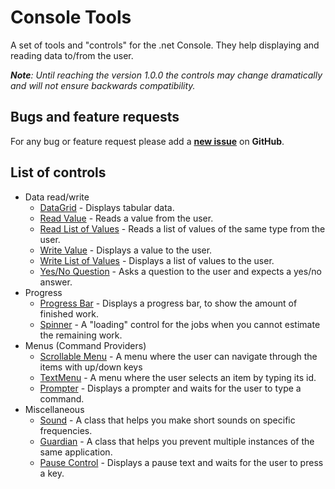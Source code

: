# Console Tools

A set of tools and "controls" for the .net Console. They help displaying and reading data to/from the user.

_**Note**: Until reaching the version 1.0.0 the controls may change dramatically and will not ensure backwards compatibility._


## Bugs and feature requests

For any bug or feature request please add a **[new issue](https://github.com/lastunicorn/ConsoleTools/issues/new)** on **GitHub**.


## List of controls

- Data read/write
  - [DataGrid](https://github.com/lastunicorn/ConsoleTools/wiki/DataGrid) - Displays tabular data.
  - [Read Value](https://github.com/lastunicorn/ConsoleTools/wiki/ValueInput%20Control) - Reads a value from the user.
  - [Read List of Values](https://github.com/lastunicorn/ConsoleTools/wiki/ListInput%20Control) - Reads a list of values of the same type from the user.
  - [Write Value](https://github.com/lastunicorn/ConsoleTools/wiki/ValueOutput%20Control) - Displays a value to the user.
  - [Write List of Values](https://github.com/lastunicorn/ConsoleTools/wiki/ListOutput%20Control) - Displays a list of values to the user.
  - [Yes/No Question](https://github.com/lastunicorn/ConsoleTools/wiki/YesNoQuestion%20Control) - Asks a question to the user and expects a yes/no answer.
- Progress
  - [Progress Bar](https://github.com/lastunicorn/ConsoleTools/wiki/ProgressBar) - Displays a progress bar, to show the amount of finished work.
  - [Spinner](https://github.com/lastunicorn/ConsoleTools/wiki/Spinner) - A "loading" control for the jobs when you cannot estimate the remaining work.
- Menus (Command Providers)
  - [Scrollable Menu](https://github.com/lastunicorn/ConsoleTools/wiki/ScrollableMenu) - A menu where the user can navigate through the items with up/down keys
  - [TextMenu](https://github.com/lastunicorn/ConsoleTools/wiki/TextMenu) - A menu where the user selects an item by typing its id.
  - [Prompter](https://github.com/lastunicorn/ConsoleTools/wiki/Prompter) - Displays a prompter and waits for the user to type a command.
- Miscellaneous
  - [Sound](https://github.com/lastunicorn/ConsoleTools/wiki/Sound) - A class that helps you make short sounds on specific frequencies.
  - [Guardian](https://github.com/lastunicorn/ConsoleTools/wiki/MachineLevelGuardian) - A class that helps you prevent multiple instances of the same application.
  - [Pause Control](https://github.com/lastunicorn/ConsoleTools/wiki/Pause) - Displays a pause text and waits for the user to press a key.
